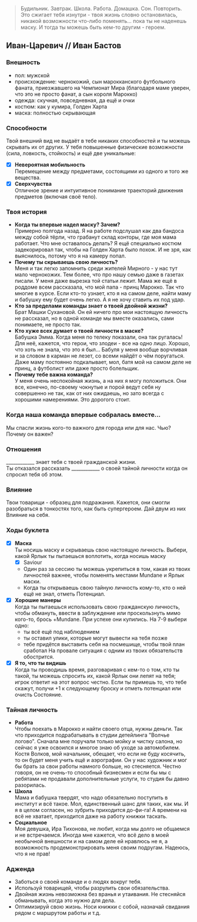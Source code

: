 > Будильник. Завтрак. Школа. Работа. Домашка. Сон. Повторить. Это сжигает тебя изнутри - твоя жизнь словно остановилась, никакой возможности что-либо поменять... пока ты не наденешь маску. И тогда ты можешь быть кем-то другим - героем.

## Иван-Царевич // Иван Бастов

### Внешность
- пол: мужской
- происхождение: чернокожий, сын марокканского футбольного фаната, приезжавшего на Чемпионат Мира (благодаря маме уверен, что это не просто фанат, а сын короля Марокко)
- одежда: скучная, повседневная, да ещё и очки
- костюм: как у кумира, Голден Харта
- маска: полностью скрывающая

### Способности
Твой внешний вид не выдаёт в тебе никаких способностей и ты можешь скрывать их от других. У тебя повышенные физические возможности (сила, ловкость, стойкость) и ещё две уникальные:
- [x] **Невероятная мобильность**  
  Перемещение между предметами, состоящими из одного и того же вещества.
- [x] **Сверхчувства**  
  Отличное зрение и интуитивное понимание траекторий движения предметов (включая своё тело).

### Твоя история
- **Когда ты впервые надел маску? Зачем?**  
Примерно полгода назад. Я на работе подслушал как два бандоса между собой тёрли, что грабанут склад конторы, где моя мама работает. Что мне оставалось делать? Я ещё специально костюм задекорировал так, чтобы на Голден Харта было похож. И не зря, как выяснилось, потому что я на камеру попал.
- **Почему ты скрываешь свою личность?**  
Меня и так легко запомнить среди жителей Мирного - у нас тут мало чернокожих. Тем более, что про нашу семью даже в газетах писали. У меня даже вырезка той статьи лежит. Мама же ещё в роддоме всем рассказала, что мой папа - принц Марокко. Так что многие в курсе. Если кто-то узнает, кто я на самом деле, найти маму и бабушку ему будет очень легко. А я не хочу ставить их под удар.
- **Кто за пределами команды знает о твоей двойной жизни?**  
Брат Машки Сухановой. Он ей ничего про мои настоящую личность не рассказал, но в одной команде мы вместе оказались, сами понимаете, не просто так.
- **Кто хуже всех думает о твоей личности в маске?**  
Бабушка Эмма. Когда меня по телеку показали, она так ругалась! Для неё, кажется, что герои, что злодеи - все на одно лицо. Хорошо, что хоть не знала, что это я был... Бабуля у меня вообще ворчливая и за словом в карман не лезет, со всеми найдёт о чём поругаться. Даже маму постоянно подкалывает, мол, батя мой на самом деле не принц, а футболист или даже просто болельщик.
- **Почему тебе важна команда?**  
У меня очень неспокойная жизнь, а на них я могу положиться. Они все, конечно, по-своему чокнутые и порой ведут себя ну совершенно не так, как от них ожидаешь, но зато всегда с хорошими намерениями. Это дорогого стоит.

### Когда наша команда впервые собралась вместе...
Мы спасли жизнь кого-то важного для города или для нас. Чью? Почему он важен?

### Отношения
____________ знает тебя с твоей гражданской жизни.  
Ты отказался рассказать ____________ о своей тайной личности когда он спросил тебя об этом.

### Влияние
Твои товарищи - образец для подражания. Кажется, они смогли разобраться в тонкостях того, как быть супергероем. Дай двум из них Влияние на себя.

### Ходы буклета
- [x] **Маска**  
Ты носишь маску и скрываешь свою настоящую личность. Выбери, какой Ярлык ты пытаешься воплотить, когда носишь маску
  - [x] Saviour  
  - Один раз за сессию ты можешь укрепиться в том, какая из твоих личностей важнее, чтобы поменять местами Mundane и Ярлык маски.
  - Когда ты открываешь свою тайную личность кому-то, кто о ней ещё не знал, отметь Потенциал.
- [x] **Хорошие манеры**  
Когда ты пытаешься использовать свою гражданскую личность, чтобы обмануть, ввести в заблуждение или проскользнуть мимо кого-то, брось +Mundane. При успехе они купились. На 7-9 выбери одно:
  - ты всё ещё под наблюдением
  - ты оставил улики, которые могут вывести на тебя позже
  - тебе придётся выставить себя на посмешище, чтобы твой план сработал
На провале ситуация с одним из твоих обязательств обострится.
- [x] **Я то, что ты видишь**  
Когда ты проводишь время, разговаривая с кем-то о том, кто ты такой, ты можешь спросить их, какой Ярлык они лепят на тебя; игрок ответит на этот вопрос честно. Если ты примешь то, что тебе скажут, получи +1 к следующему броску и отметь потенциал или очисть Состояние.

### Тайная личность
- **Работа**  
Чтобы поехать в Марокко и найти своего отца, нужны деньги. Так что приходится подрабатывать в студии детейлинга "Волчье логово". Сначала мне поручали только мойку и чистку салона, но сейчас я уже освоился и многое знаю об уходе за автомобилем. Костя Волков, мой начальник, обещает, что если не буду косячить, то он будет меня учить ещё и аэрографии. Он у нас художник и мог бы брать за свои работы намного больше, но стесняется. Честно говоря, он не очень-то способный бизнесмен и если бы мы с ребятами не продавали дополнительные услуги, то студия бы давно разорилась.
- **Школа**  
Мама и бабушка твердят, что надо обязательно поступить в институт и всё такое. Мол, единственный шанс для таких, как мы. И я в целом согласен, но зубрить приходится до-фи-га! А времени на всё не хватает, приходится даже на работу книжки таскать.
- **Социальное**  
Моя девушка, Ира Тихонова, не любит, когда мы долго не общаемся и не встречаемся. Иногда мне кажется, что всё дело в моей необычной внешности и на самом деле ей нравлюсь не я, а возможность продемонстрировать меня своим подругам. Надеюсь, что я не прав!  

### Адженда
- Заботься о своей команде и о людях вокруг тебя.
- Используй товарищей, чтобы разрулить свои обязательства.
- Двойная жизнь невозможна без вранья и утаивания. Не стесняйся обманывать, когда это нужно для дела.
- Оптимизируй свою жизнь. Носи книжки с собой, назначай свидания рядом с маршрутом работы и т.д.


